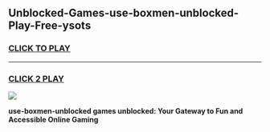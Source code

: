 
## Unblocked-Games-use-boxmen-unblocked-Play-Free-ysots
<h3>
<a href="https://premium76.site?title=use-boxmen-unblocked&ref=18A1">CLICK TO PLAY</a></h3>
<hr>

<h3>
<a href="https://premium76.site?title=use-boxmen-unblocked&ref=18A1">CLICK 2 PLAY</a>
  
</h3>

<a href="https://premium76.site?title=use-boxmen-unblocked&ref=18A1"><img src="https://clearcache.store/games.png"></a>


**use-boxmen-unblocked games unblocked: Your Gateway to Fun and Accessible Online Gaming**
